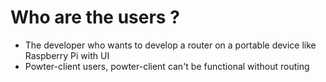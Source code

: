 # Who are the users ?

* The developer who wants to develop a router on a portable device like Raspberry Pi with UI
* Powter-client users, powter-client can't be functional without routing